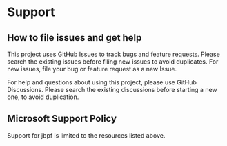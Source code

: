 # Support

## How to file issues and get help  

This project uses GitHub Issues to track bugs and feature requests. Please search the existing 
issues before filing new issues to avoid duplicates.  For new issues, file your bug or 
feature request as a new Issue.

For help and questions about using this project, please use GitHub Discussions. Please search the existing discussions before starting a new one, to avoid duplication.

## Microsoft Support Policy  

Support for jbpf is limited to the resources listed above.
